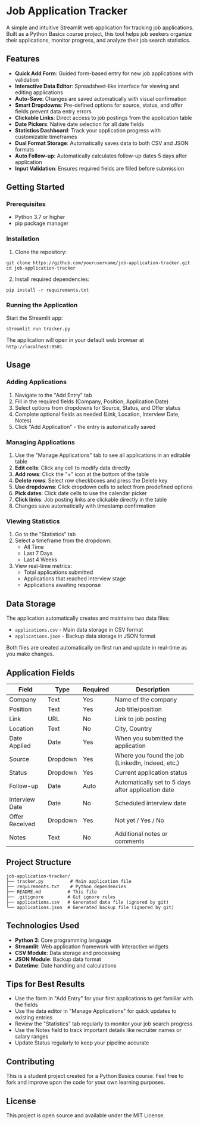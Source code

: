 # Job Application Tracker

A simple and intuitive Streamlit web application for tracking job applications. Built as a Python Basics course project, this tool helps job seekers organize their applications, monitor progress, and analyze their job search statistics.

## Features

- **Quick Add Form**: Guided form-based entry for new job applications with validation
- **Interactive Data Editor**: Spreadsheet-like interface for viewing and editing applications
- **Auto-Save**: Changes are saved automatically with visual confirmation
- **Smart Dropdowns**: Pre-defined options for source, status, and offer fields prevent data entry errors
- **Clickable Links**: Direct access to job postings from the application table
- **Date Pickers**: Native date selection for all date fields
- **Statistics Dashboard**: Track your application progress with customizable timeframes
- **Dual Format Storage**: Automatically saves data to both CSV and JSON formats
- **Auto Follow-up**: Automatically calculates follow-up dates 5 days after application
- **Input Validation**: Ensures required fields are filled before submission

## Getting Started

### Prerequisites

- Python 3.7 or higher
- pip package manager

### Installation

1. Clone the repository:

```
git clone https://github.com/yourusername/job-application-tracker.git
cd job-application-tracker
```

2. Install required dependencies:

```
pip install -r requirements.txt
```

### Running the Application

Start the Streamlit app:

```
streamlit run tracker.py
```

The application will open in your default web browser at `http://localhost:8501`.

## Usage

### Adding Applications

1. Navigate to the "Add Entry" tab
2. Fill in the required fields (Company, Position, Application Date)
3. Select options from dropdowns for Source, Status, and Offer status
4. Complete optional fields as needed (Link, Location, Interview Date, Notes)
5. Click "Add Application" - the entry is automatically saved

### Managing Applications

1. Use the "Manage Applications" tab to see all applications in an editable table
2. **Edit cells**: Click any cell to modify data directly
3. **Add rows**: Click the "+" icon at the bottom of the table
4. **Delete rows**: Select row checkboxes and press the Delete key
5. **Use dropdowns**: Click dropdown cells to select from predefined options
6. **Pick dates**: Click date cells to use the calendar picker
7. **Click links**: Job posting links are clickable directly in the table
8. Changes save automatically with timestamp confirmation

### Viewing Statistics

1. Go to the "Statistics" tab
2. Select a timeframe from the dropdown:
   - All Time
   - Last 7 Days
   - Last 4 Weeks
3. View real-time metrics:
   - Total applications submitted
   - Applications that reached interview stage
   - Applications awaiting response

## Data Storage

The application automatically creates and maintains two data files:

- `applications.csv` - Main data storage in CSV format
- `applications.json` - Backup data storage in JSON format

Both files are created automatically on first run and update in real-time as you make changes.

## Application Fields

| Field          | Type     | Required | Description                                        |
| -------------- | -------- | -------- | -------------------------------------------------- |
| Company        | Text     | Yes      | Name of the company                                |
| Position       | Text     | Yes      | Job title/position                                 |
| Link           | URL      | No       | Link to job posting                                |
| Location       | Text     | No       | City, Country                                      |
| Date Applied   | Date     | Yes      | When you submitted the application                 |
| Source         | Dropdown | Yes      | Where you found the job (LinkedIn, Indeed, etc.)   |
| Status         | Dropdown | Yes      | Current application status                         |
| Follow-up      | Date     | Auto     | Automatically set to 5 days after application date |
| Interview Date | Date     | No       | Scheduled interview date                           |
| Offer Received | Dropdown | Yes      | Not yet / Yes / No                                 |
| Notes          | Text     | No       | Additional notes or comments                       |

## Project Structure

```
job-application-tracker/
├── tracker.py          # Main application file
├── requirements.txt    # Python dependencies
├── README.md          # This file
├── .gitignore         # Git ignore rules
├── applications.csv   # Generated data file (ignored by git)
└── applications.json  # Generated backup file (ignored by git)
```

## Technologies Used

- **Python 3**: Core programming language
- **Streamlit**: Web application framework with interactive widgets
- **CSV Module**: Data storage and processing
- **JSON Module**: Backup data format
- **Datetime**: Date handling and calculations

## Tips for Best Results

- Use the form in "Add Entry" for your first applications to get familiar with the fields
- Use the data editor in "Manage Applications" for quick updates to existing entries
- Review the "Statistics" tab regularly to monitor your job search progress
- Use the Notes field to track important details like recruiter names or salary ranges
- Update Status regularly to keep your pipeline accurate

## Contributing

This is a student project created for a Python Basics course. Feel free to fork and improve upon the code for your own learning purposes.

## License

This project is open source and available under the MIT License.
